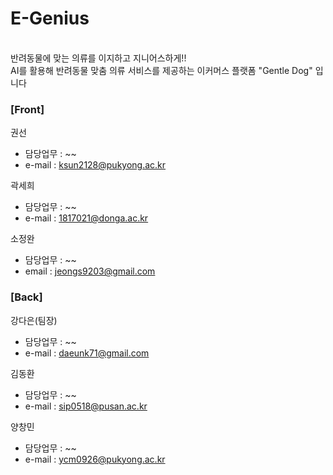 # E-Genius
<br>
반려동물에 맞는 의류를 이지하고 지니어스하게!!<br>
AI를 활용해 반려동물 맞춤 의류 서비스를 제공하는 이커머스 플랫폼 "Gentle Dog" 입니다

### [Front]
  권선
  - 담당업무 : ~~
  - e-mail : ksun2128@pukyong.ac.kr
    
  곽세희 
  - 담당업무 : ~~
  - e-mail : 1817021@donga.ac.kr

  소정완 
  - 담당업무 : ~~
  - email  : jeongs9203@gmail.com

### [Back]
  강다은(팀장)
  - 담당업무 : ~~
  - e-mail : daeunk71@gmail.com
    
  김동환
  - 담당업무 : ~~
  - e-mail : sip0518@pusan.ac.kr

  양창민
  - 담당업무 : ~~
  - e-mail : ycm0926@pukyong.ac.kr
